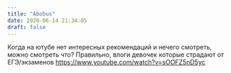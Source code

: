 ```yaml
---
title: "Abobus"
date: 2020-06-14 21:34:05
draft: false
---
```


Когда на ютубе нет интересных рекомендаций и нечего смотреть, можно смотреть что? Правильно, влоги девочек которые страдают от ЕГЭ/экзаменов
https://www.youtube.com/watch?v=sOOFZ5nD5yc
